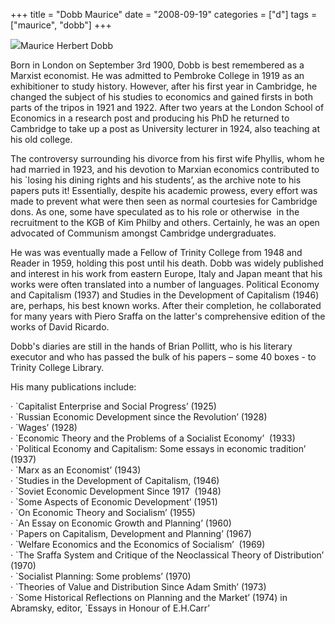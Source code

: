 +++
title = "Dobb Maurice"
date = "2008-09-19"
categories = ["d"]
tags = ["maurice", "dobb"]
+++

![](http://79.170.40.183/grahamstevenson.me.uk/images/stories/dobb%20maurice.jpg)Maurice Herbert Dobb

Born in London on September 3rd 1900, Dobb is best remembered as a Marxist economist. He was admitted to Pembroke College in 1919 as an exhibitioner to study history. However, after his first year in Cambridge, he changed the subject of his studies to economics and gained firsts in both parts of the tripos in 1921 and 1922. After two years at the London School of Economics in a research post and producing his PhD he returned to Cambridge to take up a post as University lecturer in 1924, also teaching at his old college. 

The controversy surrounding his divorce from his first wife Phyllis, whom he had married in 1923, and his devotion to Marxian economics contributed to his \`losing his dining rights and his students’, as the archive note to his papers puts it! Essentially, despite his academic prowess, every effort was made to prevent what were then seen as normal courtesies for Cambridge dons. As one, some have speculated as to his role or otherwise  in the recruitment to the KGB of Kim Philby and others. Certainly, he was an open advocated of Communism amongst Cambridge undergraduates.

He was was eventually made a Fellow of Trinity College from 1948 and Reader in 1959, holding this post until his death. Dobb was widely published and interest in his work from eastern Europe, Italy and Japan meant that his works were often translated into a number of languages. Political Economy and Capitalism (1937) and Studies in the Development of Capitalism (1946) are, perhaps, his best known works. After their completion, he collaborated for many years with Piero Sraffa on the latter's comprehensive edition of the works of David Ricardo.

Dobb's diaries are still in the hands of Brian Pollitt, who is his literary executor and who has passed the bulk of his papers – some 40 boxes - to Trinity College Library.

His many publications include:

· \`Capitalist Enterprise and Social Progress’ (1925)  
· \`Russian Economic Development since the Revolution’ (1928)  
· \`Wages’ (1928)  
· \`Economic Theory and the Problems of a Socialist Economy’  (1933)  
· \`Political Economy and Capitalism: Some essays in economic tradition’ (1937)  
· \`Marx as an Economist’ (1943)  
· \`Studies in the Development of Capitalism, (1946)  
· \`Soviet Economic Development Since 1917  (1948)  
· \`Some Aspects of Economic Development’ (1951)  
· \`On Economic Theory and Socialism’ (1955)  
· \`An Essay on Economic Growth and Planning’ (1960)  
· \`Papers on Capitalism, Development and Planning’ (1967)  
· \`Welfare Economics and the Economics of Socialism’  (1969)  
· \`The Sraffa System and Critique of the Neoclassical Theory of Distribution’ (1970)  
· \`Socialist Planning: Some problems’ (1970)  
· \`Theories of Value and Distribution Since Adam Smith’ (1973)  
· \`Some Historical Reflections on Planning and the Market’ (1974) in Abramsky, editor, \`Essays in Honour of E.H.Carr’
